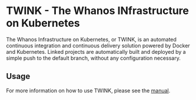 # TWINK - The Whanos INfrastructure on Kubernetes

The Whanos Infrastructure on Kubernetes, or TWINK, is an automated continuous
integration and continuous delivery solution powered by Docker and Kubernetes.
Linked projects are automatically built and deployed by a simple push to the
default branch, without any configuration necessary.

## Usage

For more information on how to use TWINK, please see the
[manual](docs/manual.md).
